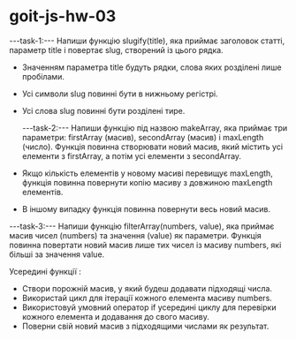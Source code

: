 # goit-js-hw-03

---task-1:---
Напиши функцію slugify(title), яка приймає заголовок статті, параметр title і повертає slug, створений із цього рядка.

- Значенням параметра title будуть рядки, слова яких розділені лише пробілами.
- Усі символи slug повинні бути в нижньому регістрі.
- Усі слова slug повинні бути розділені тире.

  ---task-2:---
  Напиши функцію під назвою makeArray, яка приймає три параметри: firstArray (масив), secondArray (масив) і maxLength (число). Функція повинна створювати новий масив, який містить усі елементи з firstArray, а потім усі елементи з secondArray.

- Якщо кількість елементів у новому масиві перевищує maxLength, функція повинна повернути копію масиву з довжиною maxLength елементів.
- В іншому випадку функція повинна повернути весь новий масив.

---task-3:---
Напиши функцію filterArray(numbers, value), яка приймає масив чисел (numbers) та значення (value) як параметри. Функція повинна повертати новий масив лише тих чисел із масиву numbers, які більші за значення value.

Усередині функції :

- Створи порожній масив, у який будеш додавати підходящі числа.
- Використай цикл для ітерації кожного елемента масиву numbers.
- Використовуй умовний оператор if усередині циклу для перевірки кожного елемента и додавання до свого масиву.
- Поверни свій новий масив з підходящими числами як результат.
